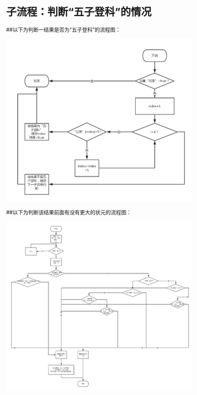 # 子流程：判断“五子登科”的情况

##以下为判断一结果是否为“五子登科”的流程图：

![](五子登科.png)

##以下为判断该结果前面有没有更大的状元的流程图：

![](子流程：之前是否有更大的状元-五子登科.png)
